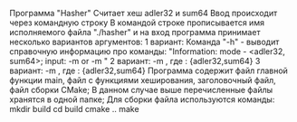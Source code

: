 Программа "Hasher"
Считает хеш adler32 и sum64
Ввод происходит через командную строку
В командой строке прописывается имя исполняемого файла "./hasher" и на вход программа принимает несколько вариантов аргументов:
1 вариант: Команда "-h" - выводит справочную информацию про команды: 
"Information: mode - <adler32, sum64>; input: <filename> -m <mode> or -m <mode> <filename>"
2 вариант: <filename> -m <mode> , где <mode>: {adler32,sum64}
3 вариант: -m <mode> <filename> , где <mode>: {adler32,sum64}
Программа содержит файл главной функции main, файл с функциями хеширования, заголовочный файл, файл сборки CMake;
В данном случае выше перечисленные файлы хранятся в одной папке; 
Для сборки файла используются команды:
mkdir build
cd build
cmake ..
make
